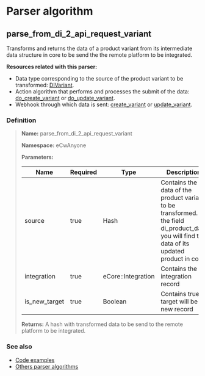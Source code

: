 # Parser algorithm
 
## parse_from_di_2_api_request_variant

Transforms and returns the data of a product variant from its intermediate data structure in core to be send the
the remote platform to be integrated.

**Resources related with this parser:**

* Data type corresponding to the source of the product variant to be transformed: [DIVariant](../data-types/DIVariant.md).
* Action algorithm that performs and processes the submit of the data:
  [do_create_variant](../action-algorithms/do_create_variant.md) or [do_update_variant](../action-algorithms/do_update_variant.md).
* Webhook through which data is sent: [create_variant](../webhooks/overview.md?id=create_variant) or [update_variant](../webhooks/overview.md?id=update_variant).

    
### Definition

> **Name:** parse_from_di_2_api_request_variant
> 
> **Namespace:** eCwAnyone
>
> **Parameters:**
> 
> | Name | Required | Type | Description |
> | ---- | -------- | ---- | ----------- |
> | source | true | Hash | Contains the data of the product variant to be transformed. In the field di_product_data you will find the data of its updated product in core. |
> | integration | true | eCore::Integration | Contains the integration record |
> | is_new_target | true | Boolean | Contains true if target will be a new record |
>
> **Returns:** A hash with transformed data to be send to the remote platform to be integrated.

### See also
* [Code examples](https://cenit.io/algorithm?f[name][40703][o]=is&f[name][40703][v]=parse_from_di_2_api_request_variant&f[namespace][40840][o]=starts_with&f[namespace][40840][v]=eCw)
* [Others parser algorithms](overview?id=parse_from_di_2_api_request_variant)